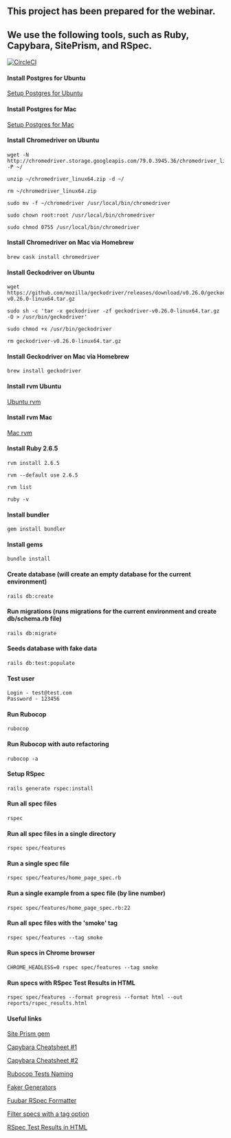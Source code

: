 ## This project has been prepared for the webinar.
## We use the following tools, such as **Ruby**, **Capybara**, **SitePrism**, and **RSpec**.

[![CircleCI](https://circleci.com/gh/EugenePetrik/ruby_page_object_webinar/tree/master.svg?style=svg)](https://circleci.com/gh/EugenePetrik/ruby_page_object_webinar/tree/master)

#### Install Postgres for Ubuntu

[Setup Postgres for Ubuntu](https://www.digitalocean.com/community/tutorials/how-to-install-and-use-postgresql-on-ubuntu-18-04)

#### Install Postgres for Mac

[Setup Postgres for Mac](https://www.codementor.io/@engineerapart/getting-started-with-postgresql-on-mac-osx-are8jcopb)

#### Install Chromedriver on Ubuntu

```shell
wget -N http://chromedriver.storage.googleapis.com/79.0.3945.36/chromedriver_linux64.zip -P ~/
```

```shell
unzip ~/chromedriver_linux64.zip -d ~/
```

```shell
rm ~/chromedriver_linux64.zip
```

```shell
sudo mv -f ~/chromedriver /usr/local/bin/chromedriver
```

```shell
sudo chown root:root /usr/local/bin/chromedriver
```

```shell
sudo chmod 0755 /usr/local/bin/chromedriver
```

#### Install Chromedriver on Mac via Homebrew

```shell
brew cask install chromedriver
```

#### Install Geckodriver on Ubuntu

```shell
wget https://github.com/mozilla/geckodriver/releases/download/v0.26.0/geckodriver-v0.26.0-linux64.tar.gz
```

```shell
sudo sh -c 'tar -x geckodriver -zf geckodriver-v0.26.0-linux64.tar.gz -O > /usr/bin/geckodriver'
```

```shell
sudo chmod +x /usr/bin/geckodriver
```

```shell
rm geckodriver-v0.26.0-linux64.tar.gz
```

#### Install Geckodriver on Mac via Homebrew

```shell
brew install geckodriver
```

#### Install rvm Ubuntu

[Ubuntu rvm](https://github.com/rvm/ubuntu_rvm)

#### Install rvm Mac

[Mac rvm](https://null-byte.wonderhowto.com/how-to/mac-for-hackers-install-rvm-maintain-ruby-environments-macos-0174401/)

#### Install Ruby 2.6.5

```shell
rvm install 2.6.5
```

```shell
rvm --default use 2.6.5
```

```shell
rvm list
```

```shell
ruby -v
```

#### Install bundler

```shell
gem install bundler
```

#### Install gems

```shell
bundle install
```

#### Create database (will create an empty database for the current environment)

```shell
rails db:create
```

#### Run migrations (runs migrations for the current environment and create db/schema.rb file)

```shell
rails db:migrate
```

#### Seeds database with fake data

```shell
rails db:test:populate
```

#### Test user

```shell
Login - test@test.com
Password - 123456
```

#### Run Rubocop

```shell
rubocop
```

#### Run Rubocop with auto refactoring

```shell
rubocop -a
```

#### Setup RSpec

```shell
rails generate rspec:install
```

#### Run all spec files

```shell
rspec
```

#### Run all spec files in a single directory

```shell
rspec spec/features
```

#### Run a single spec file

```shell
rspec spec/features/home_page_spec.rb
```

#### Run a single example from a spec file (by line number)

```shell
rspec spec/features/home_page_spec.rb:22
```

#### Run all spec files with the 'smoke' tag

```shell
rspec spec/features --tag smoke
```

#### Run specs in Chrome browser

```shell
CHROME_HEADLESS=0 rspec spec/features --tag smoke
```

#### Run specs with RSpec Test Results in HTML

```shell
rspec spec/features --format progress --format html --out reports/rspec_results.html
```

#### Useful links

[Site Prism gem](https://github.com/site-prism/site_prism)

[Capybara Cheatsheet #1](https://gist.github.com/tomas-stefano/6652111)

[Capybara Cheatsheet #2](https://blog.morizyun.com/blog/capybara-selenium-webdriver-ruby/index.html)

[Rubocop Tests Naming](https://github.com/rubocop-hq/rspec-style-guide#naming)

[Faker Generators](https://github.com/faker-ruby/faker#generators)

[Fuubar RSpec Formatter](https://github.com/thekompanee/fuubar)

[Filter specs with a tag option](https://relishapp.com/rspec/rspec-core/v/3-9/docs/command-line/tag-option#filter-examples-with-a-simple-tag)

[RSpec Test Results in HTML](https://coderwall.com/p/gfmeuw/rspec-test-results-in-html)
